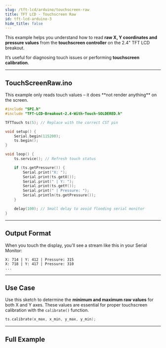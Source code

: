 ```yaml
---
slug: /tft-lcd/arduino/touchscreen-raw
title: TFT LCD - Touchscreen Raw
id: tft-lcd-arduino-3
hide_title: false
---
```


This example helps you understand how to read **raw X, Y coordinates and pressure values** from the **touchscreen controller** on the 2.4" TFT LCD breakout.

It’s useful for diagnosing touch issues or performing **touchscreen calibration**.

---

## TouchScreenRaw.ino

<InfoBox>
This example only reads touch values – it does **not render anything** on the screen.
</InfoBox>

```cpp
#include "SPI.h"
#include "TFT-LCD-Breakout-2.4-With-Touch-SOLDERED.h"

TFTTouch ts(5); // Replace with the correct CST pin

void setup() {
    Serial.begin(115200);
    ts.begin();
}

void loop() {
    ts.service(); // Refresh touch status

    if (ts.getPressure()) {
        Serial.print("X: ");
        Serial.print(ts.getX());
        Serial.print(" | Y: ");
        Serial.print(ts.getY());
        Serial.print(" | Pressure: ");
        Serial.println(ts.getPressure());
    }

    delay(100); // Small delay to avoid flooding serial monitor
}
```

---

## Output Format

When you touch the display, you’ll see a stream like this in your Serial Monitor:

```
X: 714 | Y: 412 | Pressure: 315
X: 718 | Y: 417 | Pressure: 310
...
```

---

## Use Case

Use this sketch to determine the **minimum and maximum raw values** for both X and Y axes. These values are essential for proper touchscreen calibration with the `calibrate()` function.

```cpp
ts.calibrate(x_max, x_min, y_max, y_min);
```

---

## Full Example

<QuickLink 
  title="TouchScreenRaw.ino"
  description="Example sketch to read raw X, Y, and pressure values from the TFT touchscreen."
  url="https://github.com/SolderedElectronics/Soldered-TFT-LCD-Breakout-2.4-With-Touch-Arduino-Library/blob/main/examples/TouchScreenRaw/TouchScreenRaw.ino" 
/>
